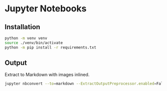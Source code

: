 # Jupyter Notebooks


## Installation

```bash
python -m venv venv
source ./venv/bin/activate
python -m pip install -r requirements.txt
```


## Output 

Extract to Markdown with images inlined.

```bash
jupyter nbconvert --to=markdown --ExtractOutputPreprocessor.enabled=False cloudflare-workers-ai.ipynb
```
